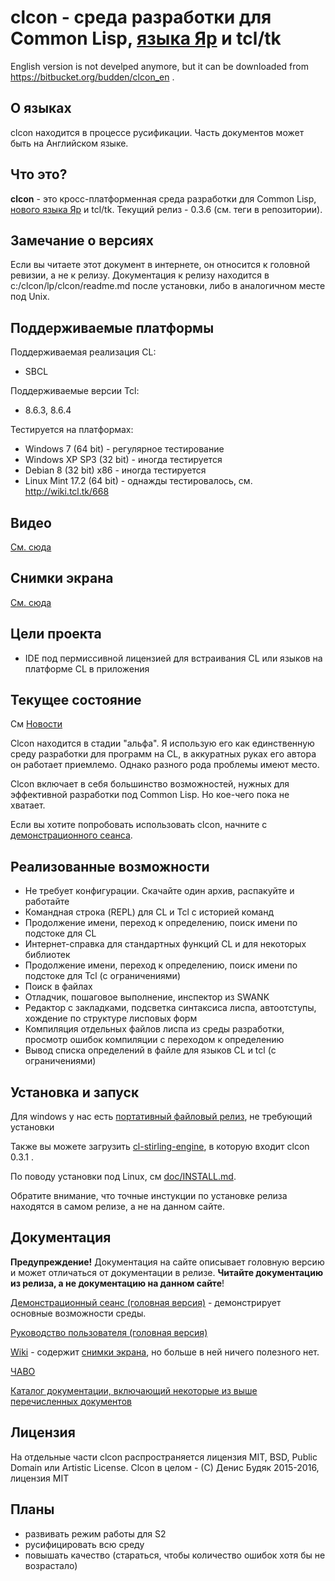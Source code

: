 # clcon - среда разработки для Common Lisp, [языка Яр](https://bitbucket.org/budden/yar) и tcl/tk

English version is not develped anymore, but it can be downloaded from https://bitbucket.org/budden/clcon_en . 

## О языках
clcon находится в процессе русификации. Часть документов может быть на Английском языке. 
﻿
## Что это? 
**clcon** - это кросс-платформенная среда разработки для Common Lisp, [нового языка Яр](https://bitbucket.org/budden/yar) и tcl/tk. Текущий релиз - 0.3.6 (см. теги в репозитории). 

## Замечание о версиях
Если вы читаете этот документ в интернете, он относится к головной ревизии, а не к релизу. 
Документация к релизу находится в c:/clcon/lp/clcon/readme.md после установки, либо в аналогичном месте под Unix. 

## Поддерживаемые платформы
Поддерживаемая реализация CL: 

- SBCL

Поддерживаемые версии Tcl:

- 8.6.3, 8.6.4

Тестируется на платформах:

- Windows 7 (64 bit) - регулярное тестирование
- Windows XP SP3 (32 bit) - иногда тестируется
- Debian 8 (32 bit) x86 - иногда тестируется
- Linux Mint 17.2 (64 bit) - однажды тестировалось, см. http://wiki.tcl.tk/668

## Видео
[См. сюда](https://www.youtube.com/watch?v=nMhwvZ56jHU)

## Снимки экрана
[См. сюда](https://bitbucket.org/budden/clcon/wiki/Screenshots)

## Цели проекта
- IDE под пермиссивной лицензией для встраивания CL или языков на платформе CL в приложения

## Текущее состояние
См [Новости](doc/NEWS.md)

Clcon находится в стадии "альфа". Я использую его как единственную среду разработки для программ на CL, в аккуратных руках его автора он работает приемлемо. Однако разного рода проблемы имеют место. 

Clcon включает в себя большинство возможностей, нужных для эффективной разработки под Common Lisp. Но кое-чего пока не хватает.


Если вы хотите попробовать использовать clcon, начните с [демонстрационного сеанса](doc/demo-tour.md).

## Реализованные возможности
- Не требует конфигурации. Скачайте один архив, распакуйте и работайте
- Командная строка (REPL) для CL и Tcl с историей команд
- Продолжение имени, переход к определению, поиск имени по подстоке для CL
- Интернет-справка для стандартных функций CL и для некоторых библиотек
- Продолжение имени, переход к определению, поиск имени по подстоке для Tcl (с ограничениями)
- Поиск в файлах
- Отладчик, пошаговое выполнение, инспектор из SWANK 
- Редактор с закладками, подсветка синтаксиса лиспа, автоотступы, хождение по структуре лисповых форм
- Компиляция отдельных файлов лиспа из среды разработки, просмотр ошибок компиляции с переходом к определению
- Вывод списка определений в файле для языков CL и tcl (с ограничениями)

## Установка и запуск
Для windows у нас есть [портативный файловый релиз](https://bitbucket.org/budden/clcon/downloads/clcon-0.3.6.zip), не требующий установки

Также вы можете загрузить 
[cl-stirling-engine](https://bitbucket.org/budden/cl-stirling-engine/downloads/cl-stirling-engine-at-clcon-0.3.1.zip), в которую входит clcon 0.3.1 . 

По поводу установки под Linux, см [doc/INSTALL.md](doc/INSTALL.md).

Обратите внимание, что точные инстукции по установке релиза находятся в самом релизе, а не на данном сайте.

## Документация
**Предупреждение!** Документация на сайте описывает головную версию и может отличаться от документации в релизе. 
**Читайте документацию из релиза, а не документацию на данном сайте**!

[Демонстрационный сеанс (головная версия)](doc/demo-tour.md) - демонстрирует основные возможности среды.

[Руководство пользователя (головная версия)](doc/user-manual.md) 

[Wiki](https://bitbucket.org/budden/clcon/wiki/) - содержит [снимки экрана](https://bitbucket.org/budden/clcon/wiki/Screenshots), но больше в ней ничего полезного нет.  

[ЧАВО](https://bitbucket.org/budden/clcon/src/default/doc/FAQ.md)

[Каталог документации, включающий некоторые из выше перечисленных документов](https://bitbucket.org/budden/clcon/src/default/doc/)

## Лицензия
На отдельные части clcon распространяется лицензия MIT, BSD, Public Domain или Artistic License. Clcon в целом - (С) Денис Будяк 2015-2016, лицензия MIT

## Планы
- развивать режим работы для S2
- русифицировать всю среду
- повышать качество (стараться, чтобы количество ошибок хотя бы не возрастало)